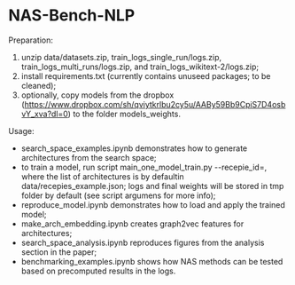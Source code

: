 # NAS-Bench-NLP

Preparation:
1. unzip data/datasets.zip, train\_logs\_single\_run/logs.zip, train\_logs\_multi\_runs/logs.zip, and train\_logs\_wikitext-2/logs.zip;
2. install requirements.txt (currently contains unuseed packages; to be cleaned);
3. optionally, copy models from the dropbox (https://www.dropbox.com/sh/qviytkrlbu2cy5u/AABy59Bb9CpiS7D4osbvY_xva?dl=0) to the folder models\_weights.

Usage:
* search\_space\_examples.ipynb demonstrates how to generate architectures from the search space;
* to train a model, run script main\_one\_model\_train.py --recepie\_id=<index of the architecture from the list>, where the list of architectures is by defaultin data/recepies\_example.json; logs and final weights will be stored in tmp folder by default (see script argumens for more info); 
* reproduce\_model.ipynb demonstrates how to load and apply the trained model;
* make\_arch\_embedding.ipynb creates graph2vec features for architectures;
* search\_space\_analysis.ipynb reproduces figures from the analysis section in the paper;
* benchmarking\_examples.ipynb shows how NAS methods can be tested based on precomputed results in the logs.




